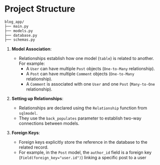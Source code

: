 # Project Structure

``` markdown
blog_app/
├── main.py
├── models.py
├── database.py
├── schemas.py
```

1. **Model Association**:
    - Relationships establish how one model (`table`) is related to another. For example:
        - A `User` can have multiple `Post` objects (`One-to-Many` relationship).
        - A `Post` can have multiple `Comment` objects (`One-to-Many` relationship).
        - A `Comment` is associated with one `User` and one `Post` (`Many-to-One` relationship).

2. **Setting up Relationships**:
    - Relationships are declared using the `Relationship` function from `sqlmodel`.
    - They use the `back_populates` parameter to establish two-way connections between models.

3. **Foreign Keys**:
    - Foreign keys explicitly store the reference in the database to the related record.
    - For example, in the `Post` model, the `author_id` field is a foreign key (`Field(foreign_key="user.id")`) linking
      a specific post to a user